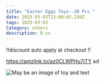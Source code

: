 ```yaml
---
title: "Easter Eggs Toys--30 Pcs "
date: 2025-03-03T13:08:02.230Z
tags: 2025-03-03
Category: others
description: 9.xx
---
```

‼️discount auto apply at checkout ‼️ 

https://amzlink.to/az0CLWPHu7iTY  ad <!--StartFragment-->

![May be an image of toy and text](https://scontent.fccu31-2.fna.fbcdn.net/v/t39.30808-6/481666619_605709845795374_2084456106843820102_n.jpg?stp=dst-jpg_p526x296_tt6&_nc_cat=109&ccb=1-7&_nc_sid=aa7b47&_nc_ohc=RxvuG2rJ7y0Q7kNvgFf-hmj&_nc_oc=AdhDQ-gMq_sPlRpXKjUYFDLP-eZFT4KPG4OnyvA-cj_S578_ewblJZ6_-Fzeetu2IZw&_nc_zt=23&_nc_ht=scontent.fccu31-2.fna&_nc_gid=A7Ee0Fhs8apeGdp8SdMl2HD&oh=00_AYARoArpwyvPBeArsaSGQybG6Z1Sh9KL_qv1r4iUmrdObw&oe=67CB63E4)

<!--EndFragment-->